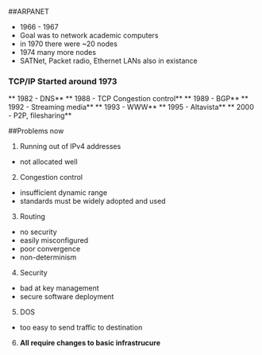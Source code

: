 ##ARPANET
* 1966 - 1967
* Goal was to network academic computers
* in 1970 there were ~20 nodes
* 1974 many more nodes
* SATNet, Packet radio, Ethernet LANs also in existance

### TCP/IP Started around 1973

** 1982 - DNS**
** 1988 - TCP Congestion control** 
** 1989 - BGP**
** 1992 - Streaming media**
** 1993 - WWW**
** 1995 - Altavista**
** 2000 - P2P, filesharing**

##Problems now
1. Running out of IPv4 addresses
  * not allocated well
2. Congestion control
  * insufficient dynamic range
  * standards must be widely adopted and used
3. Routing
  * no security
  * easily misconfigured
  * poor convergence
  * non-determinism
4. Security
  * bad at key management
  * secure software deployment
5. DOS
  * too easy to send traffic to destination
6. **All require changes to basic infrastrucure**
